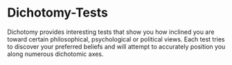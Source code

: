 # Dichotomy-Tests
Dichotomy provides interesting tests that show you how inclined you are toward certain philosophical, psychological or political views. Each test tries to discover your preferred beliefs and will attempt to accurately position you along numerous dichotomic axes.
